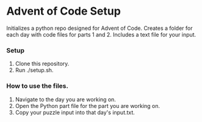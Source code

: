 # Advent of Code Setup
Initializes a python repo designed for Advent of Code. Creates a folder for each day with code files for parts 1 and 2. Includes a text file for your input. 

### Setup
1. Clone this repository. 
2. Run ./setup.sh.

### How to use the files.
1. Navigate to the day you are working on. 
2. Open the Python part file for the part you are working on.
3. Copy your puzzle input into that day's input.txt.